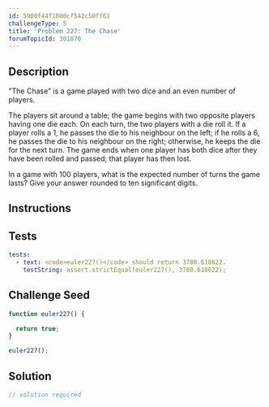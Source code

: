 ```yaml
---
id: 5900f44f1000cf542c50ff61
challengeType: 5
title: 'Problem 227: The Chase'
forumTopicId: 301870
---
```


## Description

<section id='description'>

"The Chase" is a game played with two dice and an even number of players.

The players sit around a table; the game begins with two opposite players having one die each. On each turn, the two players with a die roll it. If a player rolls a 1, he passes the die to his neighbour on the left; if he rolls a 6, he passes the die to his neighbour on the right; otherwise, he keeps the die for the next turn. The game ends when one player has both dice after they have been rolled and passed; that player has then lost.

In a game with 100 players, what is the expected number of turns the game lasts? Give your answer rounded to ten significant digits.

</section>

## Instructions

<section id='instructions'>

</section>

## Tests

<section id='tests'>

```yml
tests:
  - text: <code>euler227()</code> should return 3780.618622.
    testString: assert.strictEqual(euler227(), 3780.618622);

```

</section>

## Challenge Seed

<section id='challengeSeed'>

<div id='js-seed'>

```js
function euler227() {

  return true;
}

euler227();
```

</div>

</section>

## Solution

<section id='solution'>

```js
// solution required
```

</section>
